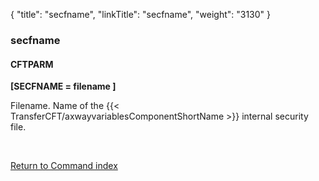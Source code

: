 {
    "title": "secfname",
    "linkTitle": "secfname",
    "weight": "3130"
}<span id="secfname"></span>

### secfname

#### CFTPARM

****[SECFNAME = filename ]****

Filename. Name of the {{< TransferCFT/axwayvariablesComponentShortName  >}} internal security file.

 

[Return to Command index](../../)
